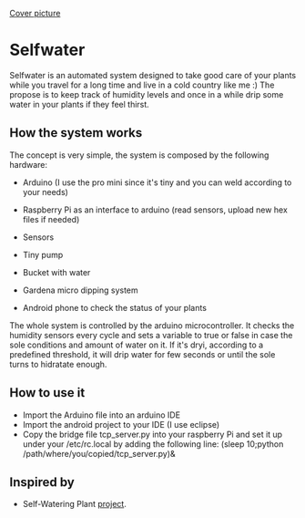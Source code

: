[Cover picture](https://github.com/marcuola/selfwater/blob/master/img_2595.jpg)

Selfwater
=========

Selfwater is an automated system designed to take good care of your plants while you travel
for a long time and live in a cold country like me :)
The propose is to keep track of humidity levels and once in a while drip some water in your 
plants if they feel thirst.


How the system works
--------------------

The concept is very simple, the system is composed by the following hardware:

* Arduino (I use the pro mini since it's tiny and you can weld according to your needs)

* Raspberry Pi as an interface to arduino (read sensors, upload new hex files if needed)

* Sensors

* Tiny pump 

* Bucket with water

* Gardena micro dipping system

* Android phone to check the status of your plants

The whole system is controlled by the arduino microcontroller. It checks the humidity sensors
every cycle and sets a variable to true or false in case the sole conditions and amount of 
water on it. If it's dryi, according to a predefined threshold, it will drip water for few seconds
or until the sole turns to hidratate enough.  
 
How to use it
-------------

* Import the Arduino file into an arduino IDE
* Import the android project to your IDE (I use eclipse)
* Copy the bridge file tcp_server.py into your raspberry Pi and set it up under your /etc/rc.local 
by adding the following line:
(sleep 10;python /path/where/you/copied/tcp_server.py)&

Inspired by
-----------

* Self-Watering Plant [project](http://www.instructables.com/id/Self-Watering-Plant/?ALLSTEPS).



